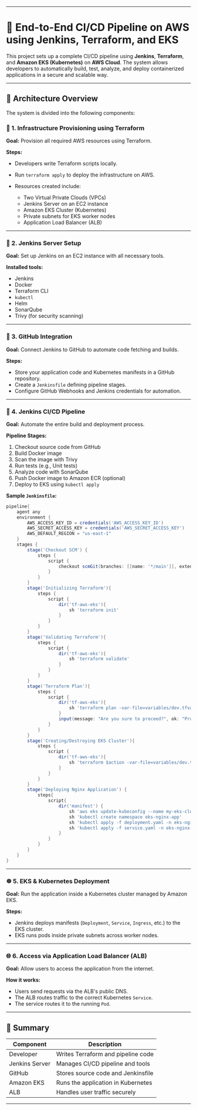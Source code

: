 
---

# 🚀 End-to-End CI/CD Pipeline on AWS using Jenkins, Terraform, and EKS

This project sets up a complete CI/CD pipeline using **Jenkins**, **Terraform**, and **Amazon EKS (Kubernetes)** on **AWS Cloud**. The system allows developers to automatically build, test, analyze, and deploy containerized applications in a secure and scalable way.

---

## 🧱 Architecture Overview

The system is divided into the following components:

### 🔨 1. Infrastructure Provisioning using Terraform

**Goal:**
Provision all required AWS resources using Terraform.

**Steps:**

* Developers write Terraform scripts locally.
* Run `terraform apply` to deploy the infrastructure on AWS.
* Resources created include:

  * Two Virtual Private Clouds (VPCs)
  * Jenkins Server on an EC2 instance
  * Amazon EKS Cluster (Kubernetes)
  * Private subnets for EKS worker nodes
  * Application Load Balancer (ALB)

---

### 🧰 2. Jenkins Server Setup

**Goal:**
Set up Jenkins on an EC2 instance with all necessary tools.

**Installed tools:**

* Jenkins
* Docker
* Terraform CLI
* `kubectl`
* Helm
* SonarQube
* Trivy (for security scanning)

---

### 🔗 3. GitHub Integration

**Goal:**
Connect Jenkins to GitHub to automate code fetching and builds.

**Steps:**

* Store your application code and Kubernetes manifests in a GitHub repository.
* Create a `Jenkinsfile` defining pipeline stages.
* Configure GitHub Webhooks and Jenkins credentials for automation.

---

### 🚀 4. Jenkins CI/CD Pipeline

**Goal:**
Automate the entire build and deployment process.

**Pipeline Stages:**

1. Checkout source code from GitHub
2. Build Docker image
3. Scan the image with Trivy
4. Run tests (e.g., Unit tests)
5. Analyze code with SonarQube
6. Push Docker image to Amazon ECR (optional)
7. Deploy to EKS using `kubectl apply`

**Sample `Jenkinsfile`:**

```groovy
pipeline{
    agent any
    environment {
        AWS_ACCESS_KEY_ID = credentials('AWS_ACCESS_KEY_ID')
        AWS_SECRET_ACCESS_KEY = credentials('AWS_SECRET_ACCESS_KEY')
        AWS_DEFAULT_REGION = "us-east-1"
    }
    stages {
        stage('Checkout SCM') {
            steps {
                script {
                    checkout scmGit(branches: [[name: '*/main']], extensions: [], userRemoteConfigs: [[url: 'https://github.com/vishal2505/terraform-eks-cicd.git']])
                }
            }
        }
        stage('Initializing Terraform'){
            steps {
                script {
                    dir('tf-aws-eks'){
                        sh 'terraform init'
                    }
                }
            }
        }
        stage('Validating Terraform'){
            steps {
                script {
                    dir('tf-aws-eks'){
                        sh 'terraform validate'
                    }
                }
            }
        }
        stage('Terraform Plan'){
            steps {
                script {
                    dir('tf-aws-eks'){
                        sh 'terraform plan -var-file=variables/dev.tfvars'
                    }
                    input(message: "Are you sure to proceed?", ok: "Proceed")
                }
            }
        }
        stage('Creating/Destroying EKS Cluster'){
            steps {
                script {
                    dir('tf-aws-eks'){
                        sh 'terraform $action -var-file=variables/dev.tfvars -auto-approve' 
                    }
                }
            }
        }
        stage('Deploying Nginx Application') {
            steps{
                script{
                    dir('manifest') {
                        sh 'aws eks update-kubeconfig --name my-eks-cluster'
                        sh 'kubectl create namespace eks-nginx-app'
                        sh 'kubectl apply -f deployment.yaml -n eks-nginx-app'
                        sh 'kubectl apply -f service.yaml -n eks-nginx-app'
                    }
                }
            }
        }
    }
}
```

---

### ☸️ 5. EKS & Kubernetes Deployment

**Goal:**
Run the application inside a Kubernetes cluster managed by Amazon EKS.

**Steps:**

* Jenkins deploys manifests (`Deployment`, `Service`, `Ingress`, etc.) to the EKS cluster.
* EKS runs pods inside private subnets across worker nodes.

---

### 🌐 6. Access via Application Load Balancer (ALB)

**Goal:**
Allow users to access the application from the internet.

**How it works:**

* Users send requests via the ALB's public DNS.
* The ALB routes traffic to the correct Kubernetes `Service`.
* The service routes it to the running `Pod`.

---

## 🧠 Summary

| Component      | Description                        |
| -------------- | ---------------------------------- |
| Developer      | Writes Terraform and pipeline code |
| Jenkins Server | Manages CI/CD pipeline and tools   |
| GitHub         | Stores source code and Jenkinsfile |
| Amazon EKS     | Runs the application in Kubernetes |
| ALB            | Handles user traffic securely      |

---

